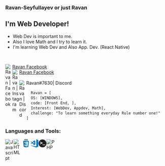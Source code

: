 ### Ravan-Seyfullayev or just Ravan


## I'm Web Developer!

-  Web Dev is important to me. 
-  Also I love Math and I try to learn it. 
-  I'm learning Web Dev and Also App. Dev. (React Native) 

<br>

[<img align="left" alt="Ravan | Facebook" width="22px" src="https://upload.wikimedia.org/wikipedia/commons/0/05/Facebook_Logo_%282019%29.png" >Ravan Facebook</img>][facebook]
<br />
[<img align="left" alt="Ravan | Instagram" width="22px" src="https://robots.net/wp-content/uploads/2020/03/Photo-by-Tumisu-1-1-600x595.jpg" >Ravan Facebook</img>][instagram]
<br />
<br>
<img align="left" alt="Ravan | Discord" width="22px" src="https://droplr.com/wp-content/uploads/2020/06/iconfinder_discord_2308078-512x400.png" >Ravan#7630| Discord</img>
</br>

```Web Dev
  Ravan = [
  OS: [WINDOWS],  
  code: [Front End, ],
  Interest: [WebDev, Appdev, Math],
  challenge: "To learn something everyday Rule number one!"
]
```

### Languages and Tools:
	

<img align="left" alt="Javascript" width="26px" src="https://upload.wikimedia.org/wikipedia/commons/9/99/Unofficial_JavaScript_logo_2.svg"/>
<img align="left" alt="HTML" width="26px" src="https://www.pngrepo.com/png/197982/180/html.png"/>
<img align="left" alt="CSS" width="26px" src="https://raw.githubusercontent.com/github/explore/80688e429a7d4ef2fca1e82350fe8e3517d3494d/topics/css/css.png"/>
<img align="left" alt="Visual Studio Code" width="26px" src="https://raw.githubusercontent.com/github/explore/80688e429a7d4ef2fca1e82350fe8e3517d3494d/topics/visual-studio-code/visual-studio-code.png" />
<img align="left" alt="Terminal" width="26px" src="https://raw.githubusercontent.com/github/explore/80688e429a7d4ef2fca1e82350fe8e3517d3494d/topics/terminal/terminal.png" />
<img align="left" alt="PHP" width="26px" src="https://brandslogos.com/wp-content/uploads/images/large/php-logo.png" />


[instagram]: https://www.instagram.com/ravan_seyfullayev/
[facebook]: https://www.facebook.com/profile.php?id=100049230964647
